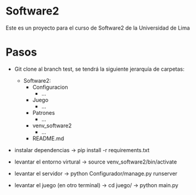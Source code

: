 # Software2
Este es un proyecto para el curso de Software2 de la Universidad de Lima

# Pasos
- Git clone al branch test, se tendrá la siguiente jerarquía de carpetas:
  - Software2:
    - Configuracion
      - ...
    - Juego
      - ...
    - Patrones
      - ...
    - venv_software2
      - ...
    - README.md
    
- instalar dependencias -> pip install -r requirements.txt
- levantar el entorno virtural -> source venv_software2/bin/activate
- levantar el servidor -> python Configurador/manage.py runserver 
- levantar el juego (en otro terminal) -> cd juego/ -> python main.py

